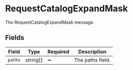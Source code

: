 # RequestCatalogExpandMask

The RequestCatalogExpandMask message.


## Fields

| Field              | Type               | Required           | Description        |
| ------------------ | ------------------ | ------------------ | ------------------ |
| `paths`            | *string*[]         | :heavy_minus_sign: | The paths field.   |